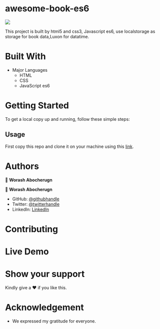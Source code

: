 # awesome-book-es6

![](https://img.shields.io/badge/Microverse-blueviolet)

 This project is built by html5 and css3, Javascript  es6, use localstorage as storage for book data,Luxon for datatime.

# Built With
* Major Languages
    - HTML
    - CSS
    - JavaScript es6

# Getting Started
To get a local copy up and running, follow these simple steps:
## Usage
First copy this repo and clone it on your machine using this [link](git@github.com:worashf/awesome-book-es6.git).


# Authors

:adult: **Worash Abocherugn**

👤 **Worash Abocherugn**

- GitHub: [@githubhandle](https://github.com/worashf)
- Twitter: [@twitterhandle](https://twitter.com/WorashAboche)
- LinkedIn: [LinkedIn](https://www.linkedin.com/in/worash-abocherugn-a02219154/)

# Contributing

# Live Demo


# Show your support
Kindly give a :hearts: if you like this.

# Acknowledgement
- We expressed my gratitude for everyone.
